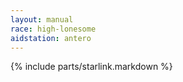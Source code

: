 ```yaml
---
layout: manual
race: high-lonesome
aidstation: antero
---
```


{% include parts/starlink.markdown %}
